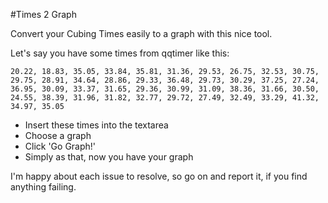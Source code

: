 #Times 2 Graph

Convert your Cubing Times easily to a graph with this nice tool.

Let's say you have some times from qqtimer like this:

```
20.22, 18.83, 35.05, 33.84, 35.81, 31.36, 29.53, 26.75, 32.53, 30.75, 29.75, 28.91, 34.64, 28.86, 29.33, 36.48, 29.73, 30.29, 37.25, 27.24, 36.95, 30.09, 33.37, 31.65, 29.36, 30.99, 31.09, 38.36, 31.66, 30.50, 24.55, 38.39, 31.96, 31.82, 32.77, 29.72, 27.49, 32.49, 33.29, 41.32, 34.97, 35.05
```

- Insert these times into the textarea
- Choose a graph
- Click 'Go Graph!'
- Simply as that, now you have your graph

I'm happy about each issue to resolve, so go on and report it, if you find anything failing.
